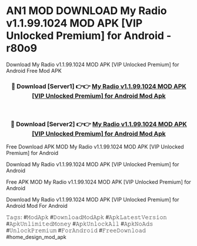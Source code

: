 # AN1 MOD DOWNLOAD My Radio v1.1.99.1024 MOD APK [VIP Unlocked Premium] for Android - r80o9
Download My Radio v1.1.99.1024 MOD APK [VIP Unlocked Premium] for Android Free Mod APK

<div align="center">
<h3>🔴 Download [Server1] 👉👉 <a href="https://apk-comot.site?title=My_Radio_v1.1.99.1024_MOD_APK_[VIP_Unlocked_Premium]_for_Android">My Radio v1.1.99.1024 MOD APK [VIP Unlocked Premium] for Android Mod Apk</a></h3><br>

<h3>🔴 Download [Server2] 👉👉 <a href="https://apk-comot.site?title=My_Radio_v1.1.99.1024_MOD_APK_[VIP_Unlocked_Premium]_for_Android">My Radio v1.1.99.1024 MOD APK [VIP Unlocked Premium] for Android Mod Apk</a></h3>
</div>


Free Download APK MOD My Radio v1.1.99.1024 MOD APK [VIP Unlocked Premium] for Android

Download My Radio v1.1.99.1024 MOD APK [VIP Unlocked Premium] for Android 

Free APK MOD My Radio v1.1.99.1024 MOD APK [VIP Unlocked Premium] for Android 

Download My Radio v1.1.99.1024 MOD APK [VIP Unlocked Premium] for Android Mod For Android

𝚃𝚊𝚐𝚜: #𝙼𝚘𝚍𝙰𝚙𝚔 #𝙳𝚘𝚠𝚗𝚕𝚘𝚊𝚍𝙼𝚘𝚍𝙰𝚙𝚔 #𝙰𝚙𝚔𝙻𝚊𝚝𝚎𝚜𝚝𝚅𝚎𝚛𝚜𝚒𝚘𝚗 #𝙰𝚙𝚔𝚄𝚗𝚕𝚒𝚖𝚒𝚝𝚎𝚍𝙼𝚘𝚗𝚎𝚢 #𝙰𝚙𝚔𝚄𝚗𝚕𝚘𝚌𝚔𝙰𝚕𝚕 #𝙰𝚙𝚔𝙽𝚘𝙰𝚍𝚜 #𝚄𝚗𝚕𝚘𝚌𝚔𝙿𝚛𝚎𝚖𝚒𝚞𝚖 #𝙵𝚘𝚛𝙰𝚗𝚍𝚛𝚘𝚒𝚍 #𝙵𝚛𝚎𝚎𝙳𝚘𝚠𝚗𝚕𝚘𝚊𝚍 #home_design_mod_apk